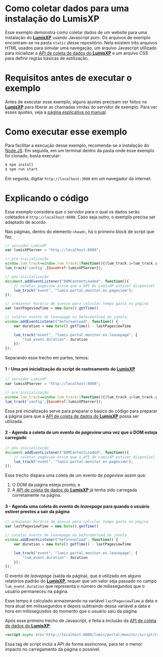 # Como coletar dados para uma instalação do LumisXP
Esse exemplo demonstra como coletar dados de um website para uma instalação do [**LumisXP**](https://lumisxp.lumis.com.br/) usando Javascript puro.
Os arquivos de exemplo encontram-se na pasta `static` desse repositório. Nela existem três arquivos HTML usados para simular uma navegação, um arquivo Javascript utilizado para inicializar a [API de coleta de dados do **LumisXP**](https://lumisxp.lumis.com.br/doc/lumisportal/12.2.0/pt-BR/lumis.customization_and_development.technical_documentation.monitor.javascript_api.html) e um arquivo CSS para definir regras básicas de estilização.

# Requisitos antes de executar o exemplo
Antes de executar esse exemplo, alguns ajustes precisam ser feitos no [**LumisXP**](https://lumisxp.lumis.com.br/) para liberar as chamadas vindas do servidor de exemplo.
Para ver esses ajustes, veja a [página esplicativa no manual](https://lumisxp.lumis.com.br/doc/lumisportal/12.2.0/pt-BR/lumis.customization_and_development.technical_documentation.monitor.javascript_api.completesamples.html).

# Como executar esse exemplo
Para facilitar a execução desse exemplo, recomenda-se a instalação do [Node.JS](https://nodejs.org/).
Em seguida, em um terminal dentro da pasta onde esse exemplo foi clonado, basta executar:

```Bash
$ npm install
$ npm run start
```

Em seguida, digitar `http://localhost:3000` em um navegador da internet.

# Explicando o código
Esse exemplo considera que o servidor para o qual os dados serão coletados é `http://localhost:8080`. Caso seja outro, o exemplo precisa ser adaptado de acordo.

Nas páginas, dentro do elemento `<head>`, há o primeiro block de script que faz:

```Javascript
// servidor LumisXP
var lumisXPServer = "http://localhost:8080";

// pre-inicialização
window.lum_track=window.lum_track||function(){(lum_track.q=lum_track.q||[]).push([+new Date].concat([].slice.call(arguments)))};
lum_track('config',{baseHref:lumisXPServer});

// pós-inicialização
document.addEventListener("DOMContentLoaded", function(){
	// coletar pageview assim que a API do LumisXP estiver disponível
	lum_track("event", "lumis.portal.monitor.ev.pageview");
});

// armazenar horário de acesso para calcular tempo gasto na página
var lastPageviewTime = new Date().getTime()

// coletar evento de leavepage no beforeUnload da janela
window.addEventListener("beforeunload", function() {
	var duration = new Date().getTime() - lastPageviewTime

	lum_track("event", "lumis.portal.monitor.ev.leavepage", {
		"lum_event.duration": duration
	});
});
```

Separando esse trecho em partes, temos:

#### 1 - Uma pré inicialização do script de rastreamento do [**LumisXP**](https://lumisxp.lumis.com.br/)
```Javascript
// servidor LumisXP
var lumisXPServer = "http://localhost:8080";

// pre-inicialização
window.lum_track=window.lum_track||function(){(lum_track.q=lum_track.q||[]).push([+new Date].concat([].slice.call(arguments)))};
lum_track('config',{baseHref:lumisXPServer});
```
Essa pré inicialização serve para preparar o básico do código para preparar a página para que a [API de coleta de dados do **LumisXP**](https://lumisxp.lumis.com.br/doc/lumisportal/12.2.0/pt-BR/lumis.customization_and_development.technical_documentation.monitor.javascript_api.html) possa ser utilizada.

#### 2 - Agenda a coleta de um evento de _pageview_ uma vez que o DOM esteja carregado
```Javascript
// pós-inicialização
document.addEventListener("DOMContentLoaded", function(){
	// coletar pageview assim que a API do LumisXP estiver disponível
	lum_track("event", "lumis.portal.monitor.ev.pageview");
});
```
Esse trecho dispara uma coleta de um evento de _pageview_ assim que:
1. O DOM da página esteja pronto; e
2. A [API de coleta de dados do **LumisXP**](https://lumisxp.lumis.com.br/doc/lumisportal/12.2.0/pt-BR/lumis.customization_and_development.technical_documentation.monitor.javascript_api.html) já tenha sido carregada corretamente na página.


#### 3 - Agenda uma coleta do evento de _leavepage_ para quando o usuário estiver prestes a sair da página
```Javascript
// armazenar horário de acesso para calcular tempo gasto na página
var lastPageviewTime = new Date().getTime()

// coletar evento de leavepage no beforeUnload da janela
window.addEventListener("beforeunload", function() {
	var duration = new Date().getTime() - lastPageviewTime

	lum_track("event", "lumis.portal.monitor.ev.leavepage", {
		"lum_event.duration": duration
	});
});
```

O evento de _leavepage_ (saída da página), que é utilizado em alguns relatórios padrão do [**LumisXP**](https://lumisxp.lumis.com.br/), requer que um valor seja passado no campo `lum_event.duration` que representa o número de milissegundos que o usuário permaneceu na página.

Esse tempo é calculado armazenando na variável `lastPageviewTime` a data e hora atual em milissegundos e depois subtraindo dessa variável a data e hora em milissegundos do momento que o usuário saiu da página.

Após esse primeiro trecho de Javascript, é feita a inclusão da [API de coleta de dados do **LumisXP**](https://lumisxp.lumis.com.br/doc/lumisportal/12.2.0/pt-BR/lumis.customization_and_development.technical_documentation.monitor.javascript_api.html):

```HTML
<script async src='http://localhost:8080/lumis/portal/monitor/script/track.js'></script>
```

Essa tag de script inclui a API de forma assíncrona, para ter o menor impacto no carregamento da página o possível.